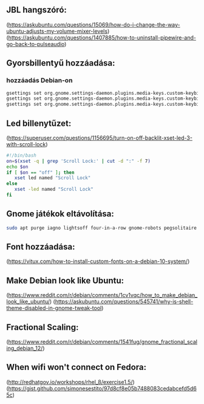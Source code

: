 ## JBL hangszóró:
(https://askubuntu.com/questions/15069/how-do-i-change-the-way-ubuntu-adjusts-my-volume-mixer-levels)
(https://askubuntu.com/questions/1407885/how-to-uninstall-pipewire-and-go-back-to-pulseaudio)

## Gyorsbillentyű hozzáadása:

### hozzáadás Debian-on
```bash
gsettings set org.gnome.settings-daemon.plugins.media-keys.custom-keybinding:/org/gnome/settings-daemon/plugins/media-keys/custom-keybindings/custom0/ name "'gedit_launch'"
gsettings set org.gnome.settings-daemon.plugins.media-keys.custom-keybinding:/org/gnome/settings-daemon/plugins/media-keys/custom-keybindings/custom0/ binding "'<Alt><Ctrl>Page_Down'"
gsettings set org.gnome.settings-daemon.plugins.media-keys.custom-keybinding:/org/gnome/settings-daemon/plugins/media-keys/custom-keybindings/custom0/ command "'/usr/bin/gedit'"
```

## Led billenytűzet:
(https://superuser.com/questions/1156695/turn-on-off-backlit-xset-led-3-with-scroll-lock)
```bash
#!/bin/bash
on=$(xset -q | grep 'Scroll Lock:' | cut -d ":" -f 7)
echo $on
if [ $on == "off" ]; then
   xset led named "Scroll Lock"
else
   xset -led named "Scroll Lock"
fi 
```

## Gnome játékok eltávolítása:
```bash
sudo apt purge iagno lightsoff four-in-a-row gnome-robots pegsolitaire gnome-2048 hitori gnome-klotski gnome-mines gnome-mahjongg gnome-sudoku quadrapassel swell-foop gnome-tetravex gnome-taquin aisleriot gnome-chess five-or-more gnome-nibbles tali ; sudo apt autoremove
```

## Font hozzáadása:
(https://vitux.com/how-to-install-custom-fonts-on-a-debian-10-system/)

## Make Debian look like Ubuntu:
(https://www.reddit.com/r/debian/comments/1cv1vqc/how_to_make_debian_look_like_ubuntu/)
(https://askubuntu.com/questions/545741/why-is-shell-theme-disabled-in-gnome-tweak-tool)

## Fractional Scaling:
(https://www.reddit.com/r/debian/comments/1541fug/gnome_fractional_scaling_debian_12/)

## When wifi won't connect on Fedora:
(http://redhatgov.io/workshops/rhel_8/exercise1.5/)
(https://gist.github.com/simonesestito/97d8cf8e05b7488083cedabcefd5d65c)
